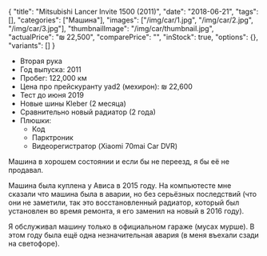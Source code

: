 {
    "title": "Mitsubishi Lancer Invite 1500 (2011)",
    "date": "2018-06-21",
    "tags": [],
    "categories": ["Машина"],
    "images": ["/img/car/1.jpg", "/img/car/2.jpg", "/img/car/3.jpg"],
    "thumbnailImage": "/img/car/thumbnail.jpg",
    "actualPrice": "₪ 22,500",
    "comparePrice": "",
    "inStock": true,
    "options": {},
    "variants": []
}

* Вторая рука
* Год выпуска: 2011
* Пробег: 122,000 км
* Цена про прейскуранту yad2 (мехирон): ₪ 22,600
* Тест до июня 2019
* Новые шины Kleber (2 месяца)
* Сравнительно новый радиатор (2 года) 
* Плюшки:
  * Код
  * Парктроник
  * Видеорегистратор (Xiaomi 70mai Car DVR)
  
Машина в хорошем состоянии и если бы не переезд, я бы её не продавал.

Машина была куплена у Ависа в 2015 году. На компьютесте мне сказали что машина была в аварии, но без серьёзных последствий (что они не заметили, так это восстановленный радиатор, который был установлен во время ремонта, я его заменил на новый в 2016 году).

Я обслуживал машину только в официальном гараже (мусах мурше). В этом году была ещё одна незначительная авария (в меня въехали сзади на светофоре).

